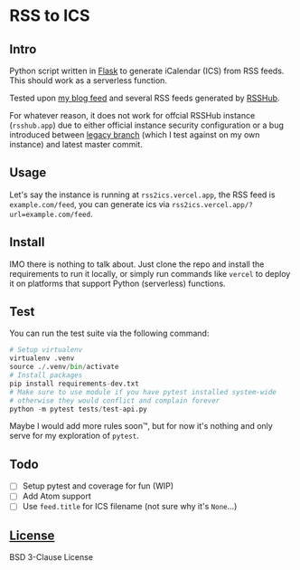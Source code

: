 # RSS to ICS

## Intro

Python script written in [Flask](https://github.com/pallets/flask/) to generate iCalendar (ICS) from RSS feeds.
This should work as a serverless function.

Tested upon [my blog feed](https://blog.vinfall.com/index.xml) and several RSS feeds generated by [RSSHub](https://github.com/DIYgod/RSSHub).

For whatever reason, it does not work for offcial RSSHub instance (`rsshub.app`) due to either official instance security configuration or a bug introduced between [legacy branch](https://github.com/DIYgod/RSSHub/tree/legacy) (which I test against on my own instance) and latest master commit.

## Usage

Let's say the instance is running at `rss2ics.vercel.app`,
the RSS feed is `example.com/feed`,
you can generate ics via `rss2ics.vercel.app/?url=example.com/feed`.

## Install

IMO there is nothing to talk about. Just clone the repo and install the requirements to run it locally,
or simply run commands like `vercel` to deploy it on platforms that support Python (serverless) functions.

## Test

You can run the test suite via the following command:

```python
# Setup virtualenv
virtualenv .venv
source ./.venv/bin/activate
# Install packages
pip install requirements-dev.txt
# Make sure to use module if you have pytest installed system-wide
# otherwise they would conflict and complain forever
python -m pytest tests/test-api.py
```

Maybe I would add more rules soon™, but for now it's nothing and only serve for my exploration of `pytest`.

## Todo

- [ ] Setup pytest and coverage for fun (WIP)
- [ ] Add Atom support
- [ ] Use `feed.title` for ICS filename (not sure why it's `None`...)

## [License](LICENSE)

BSD 3-Clause License
